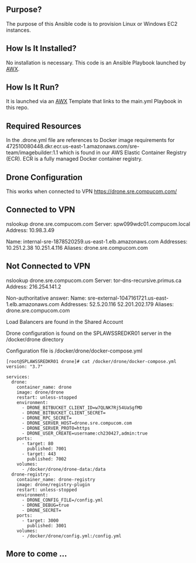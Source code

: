 Purpose?
---
The purpose of this Ansible code is to provision Linux or Windows EC2 instances.

How Is It Installed?
---
No installation is necessary.  This code is an Ansible Playbook launched by [AWX](https://awx.sre.compucom.com).

How Is It Run?
---
It is launched via an [AWX](https://awx.sre.compucom.com) Template that links to the main.yml Playbook in this repo.

Required Resources
---
In the .drone.yml file are references to Docker image requirements for 472510080448.dkr.ecr.us-east-1.amazonaws.com/sre-team/imagebuilder:1.1 which is found in our AWS Elastic Container Registry (ECR). ECR is a fully managed Docker container registry.

Drone Configuration
------------------
This works when connected to VPN
https://drone.sre.compucom.com/

## Connected to VPN

nslookup drone.sre.compucom.com
Server:  spw099wdc01.compucom.local
Address:  10.98.3.49

Name:    internal-sre-1878520259.us-east-1.elb.amazonaws.com
Addresses:  10.251.2.38
          10.251.4.116
Aliases:  drone.sre.compucom.com

## Not Connected to VPN

nslookup drone.sre.compucom.com
Server:  tor-dns-recursive.primus.ca
Address:  216.254.141.2

Non-authoritative answer:
Name:    sre-external-1047161721.us-east-1.elb.amazonaws.com
Addresses:  52.5.20.116
          52.201.202.179
Aliases:  drone.sre.compucom.com


Load Balancers are found in the Shared Account

Drone configuration is found on the SPLAWSSREDKR01 server in the /docker/drone directory

Configuration file is /docker/drone/docker-compose.yml

```
[root@SPLAWSSREDKR01 drone]# cat /docker/drone/docker-compose.yml
version: "3.7"

services:
  drone:
    container_name: drone
    image: drone/drone
    restart: unless-stopped
    environment:
      - DRONE_BITBUCKET_CLIENT_ID=w7QLNK7Rj54UaSgfMD
      - DRONE_BITBUCKET_CLIENT_SECRET=
      - DRONE_RPC_SECRET=
      - DRONE_SERVER_HOST=drone.sre.compucom.com
      - DRONE_SERVER_PROTO=https
      - DRONE_USER_CREATE=username:ch230427,admin:true
    ports:
      - target: 80
        published: 7001
      - target: 443
        published: 7002
    volumes:
      - /docker/drone/drone-data:/data
  drone-registry:
    container_name: drone-registry
    image: drone/registry-plugin
    restart: unless-stopped
    environment:
      - DRONE_CONFIG_FILE=/config.yml
      - DRONE_DEBUG=true
      - DRONE_SECRET=
    ports:
      - target: 3000
        published: 3001
    volumes:
      - /docker/drone/config.yml:/config.yml
```

More to come ...
---